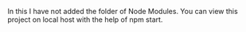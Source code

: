 In this I have not added the folder of Node Modules. You can view this project on local host with the help of npm start.
